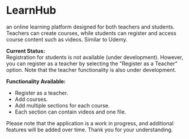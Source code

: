 # LearnHub
an online learning platform designed for both teachers and students. Teachers can create courses, while students can register and access course content such as videos. Similar to Udemy.

**Current Status:**  
Registration for students is not available (under development). However, you can register as a teacher by selecting the "Register as a Teacher" option. Note that the teacher functionality is also under development.

**Functionality Available:**  
- Register as a teacher.
- Add courses.
- Add multiple sections for each course.
- Each section can contain videos and one file.

Please note that the application is a work in progress, and additional features will be added over time. Thank you for your understanding.

